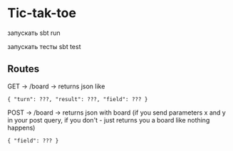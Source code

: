 <h1>Tic-tak-toe</h1>

запускать sbt run

запускать тесты sbt test

<h2>Routes</h2>

GET -> /board -> returns json like 
    
    { "turn": ???, "result": ???, "field": ??? }

POST -> /board -> returns json with board (if you send parameters x and y in your post query, if you don't - just returns you a board like nothing happens)

    { "field": ??? }
